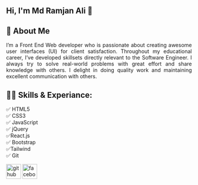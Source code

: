 <h2 align="left">Hi, I'm Md Ramjan Ali 👋</h3>
<h2 align="left">🚀 About Me</h3>

<p align="justify">I’m a Front End Web developer who is passionate about creating awesome user interfaces (UI) for client satisfaction. Throughout my educational career, I’ve developed skillsets directly relevant to the Software Engineer. I always try to solve real-world problems with great effort and share knowledge with others. I delight in doing quality work and maintaining excellent communication with others.</p>

<h2 align="left">👨‍💻 Skills & Experiance:</h3>
✅ HTML5 <br>
✅ CSS3 <br>
✅ JavaScript <br>
✅ jQuery <br>
✅React.js <br>
✅ Bootstrap <br>
✅Tailwind <br>
✅ Git <br>





[<img src='https://cdn.jsdelivr.net/npm/simple-icons@3.0.1/icons/github.svg' alt='github' height='40'>](https://github.com/Ramjanict)  [<img src='https://cdn.jsdelivr.net/npm/simple-icons@3.0.1/icons/facebook.svg' alt='facebook' height='40'>](https://www.facebook.com/mdramjanali1335)  

